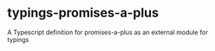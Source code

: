 # typings-promises-a-plus
A Typescript definition for promises-a-plus as an external module for typings

